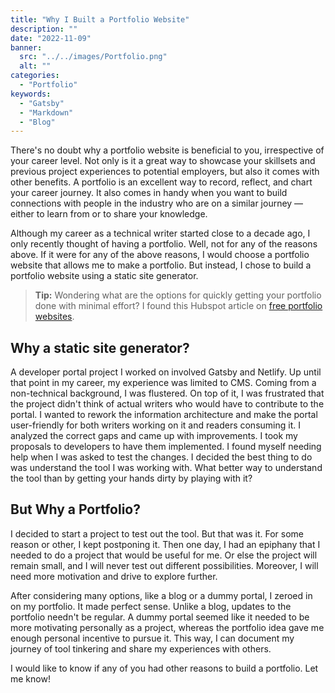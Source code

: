 ```yaml
---
title: "Why I Built a Portfolio Website"
description: ""
date: "2022-11-09"
banner:
  src: "../../images/Portfolio.png"
  alt: ""
categories:
  - "Portfolio"
keywords:
  - "Gatsby"
  - "Markdown"
  - "Blog"
---
```


There's no doubt why a portfolio website is beneficial to you, irrespective of your career level. Not only is it a great way to showcase your skillsets and previous project experiences to potential employers, but also it comes with other benefits. A portfolio is an excellent way to record, reflect, and chart your career journey. It also comes in handy when you want to build connections with people in the industry who are on a similar journey — either to learn from or to share your knowledge. 

Although my career as a technical writer started close to a decade ago, I only recently thought of having a portfolio. Well, not for any of the reasons above. If it were for any of the above reasons, I would choose a portfolio website that allows me to make a portfolio. But instead, I chose to build a portfolio website using a static site generator.


> **Tip:** Wondering what are the options for quickly getting your portfolio done with minimal effort? I found this Hubspot article on [free portfolio websites](https://blog.hubspot.com/marketing/free-portfolio-websites).

## Why a static site generator?
A developer portal project I worked on involved Gatsby and Netlify. Up until that point in my career, my experience was limited to CMS. Coming from a non-technical background, I was flustered. On top of it, I was frustrated that the project didn't think of actual writers who would have to contribute to the portal. I wanted to rework the information architecture and make the portal user-friendly for both writers working on it and readers consuming it.
 I analyzed the correct gaps and came up with improvements. I took my proposals to developers to have them implemented. I found myself needing help when I was asked to test the changes. I decided the best thing to do was understand the tool I was working with. What better way to understand the tool than by getting your hands dirty by playing with it?


## But Why a Portfolio?

I decided to start a project to test out the tool. But that was it. For some reason or other, I kept postponing it. Then one day, I had an epiphany that I needed to do a project that would be useful for me. Or else the project will remain small, and I will never test out different possibilities.
Moreover, I will need more motivation and drive to explore further. 

After considering many options, like a blog or a dummy portal, I zeroed in on my portfolio. It made perfect sense. Unlike a blog,  updates to the portfolio needn't be regular. A dummy portal seemed like it needed to be more motivating personally as a project, whereas the portfolio idea gave me enough personal incentive to pursue it. This way, I can document my journey of tool tinkering and share my experiences with others.


I would like to know if any of you had other reasons to build a portfolio. Let me know!
